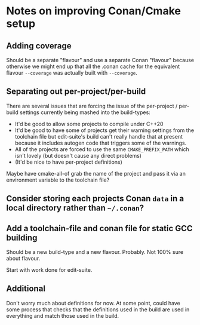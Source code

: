 # Notes on improving Conan/Cmake setup

## Adding coverage

Should be a separate "flavour" and use a separate Conan "flavour" because otherwise we might end up that all the .conan cache for the equivalent flavour `--coverage` was actually built with `--coverage`.

## Separating out per-project/per-build

There are several issues that are forcing the issue of the per-project / per-build settings currently being mashed into the build-types:

* It'd be good to allow some projects to compile under C++20
* It'd be good to have some of projects get their warning settings from the toolchain file but edit-suite's build can't really handle that at present because it includes autogen code that triggers some of the warnings.
* All of the projects are forced to use the same `CMAKE_PREFIX_PATH` which isn't lovely (but doesn't cause any direct problems)
* (It'd be nice to have per-project definitions)

Maybe have cmake-all-of grab the name of the project and pass it via an environment variable to the toolchain file?

## Consider storing each projects Conan `data` in a local directory rather than `~/.conan`?

## Add a toolchain-file and conan file for static GCC building

Should be a new build-type and a new flavour. Probably. Not 100% sure about flavour.

Start with work done for edit-suite.

## Additional

Don't worry much about definitions for now. At some point, could have some process that checks that the definitions used in the build are used in everything and match those used in the build.
